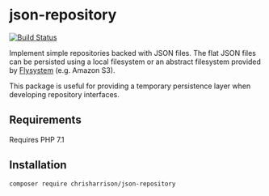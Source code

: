 # json-repository

[![Build Status](https://travis-ci.org/chrisharrison/json-repository.svg?branch=master)](https://travis-ci.org/chrisharrison/json-repository)

Implement simple repositories backed with JSON files. The flat JSON files can be persisted using a local filesystem or an abstract filesystem provided by [Flysystem](https://github.com/thephpleague/flysystem) (e.g. Amazon S3).

This package is useful for providing a temporary persistence layer when developing repository interfaces.

## Requirements ##

Requires PHP 7.1

## Installation ##

`composer require chrisharrison/json-repository`
